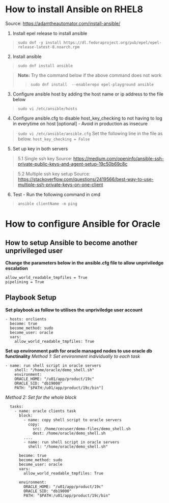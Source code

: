 # How to install Ansible on RHEL8
Source: https://adamtheautomator.com/install-ansible/

1. Install epel release to install ansible
> `sudo dnf -y install https://dl.fedoraproject.org/pub/epel/epel-release-latest-8.noarch.rpm`

2. Install ansible
> `sudo dnf install ansible`

> **Note:** Try the command below if the above command does not work
>> `sudo dnf install  --enablerepo epel-playground ansible`

3. Configure ansible host by adding the host name or ip address to the file below
> `sudo vi /etc/ansible/hosts`

4. Configure ansible.cfg to disable host_key_checking to not having to log in everytime on host [optional] - Avoid in production as insecure
> `sudo vi /etc/ansible/ansible.cfg`
> Set the following line in the file as below.
> `host_key_checking = False`

5. Set up key in both servers 
> 5.1 Single ssh key
> Source: https://medium.com/openinfo/ansible-ssh-private-public-keys-and-agent-setup-19c50b69c8c

> 5.2 Multiple ssh key setup
> Source: https://stackoverflow.com/questions/2419566/best-way-to-use-multiple-ssh-private-keys-on-one-client

6. Test - Run the following command in cmd
> `ansible clientName -m ping`

# How to configure Ansible for Oracle
## How to setup Ansible to become another unprivileged user
**Change the parameters below in the ansible.cfg file to allow unpriviledge escalation**
```
allow_world_readable_tmpfiles = True
pipelining = True
```

## Playbook Setup
**Set playbook as follow to utilises the unpriviledge user account**
```
- hosts: orclients
  become: true
  become_method: sudo
  become_user: oracle
  vars:
    allow_world_readable_tmpfiles: True
```

**Set up environment path for oracle managed nodes to use oracle db functinality**
*Method 1: Set environment individually to each task*
```
- name: run shell script in oracle servers
    shell: "/home/oracle/demo_shell.sh"
    environment:
    ORACLE_HOME: "/u01/app/product/19c"
    ORACLE_SID: "db19000"
    PATH: "$PATH:/u01/app/product/19c/bin"]
```

*Method 2: Set for the whole block*
```
  tasks:
    - name: oracle clients task
      block:
        - name: copy shell script to oracle servers
          copy:
            src: /home/cecuser/demo-files/demo_shell.sh
            dest: /home/oracle/demo_shell.sh
        ....
        - name: run shell script in oracle servers
          shell: "/home/oracle/demo_shell.sh"

      become: true
      become_method: sudo
      become_user: oracle
      vars:
        allow_world_readable_tmpfiles: True
      
      environment:
        ORACLE_HOME: "/u01/app/product/19c"
        ORACLE_SID: "db19000"
        PATH: "$PATH:/u01/app/product/19c/bin"
```

